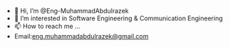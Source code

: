 - 👋 Hi, I’m @Eng-MuhammadAbdulrazek
- 👀 I’m interested in Software Engineering & Communication Engineering
- 📫 How to reach me ...
- Email:eng.muhammadabdulrazek@gmail.com

